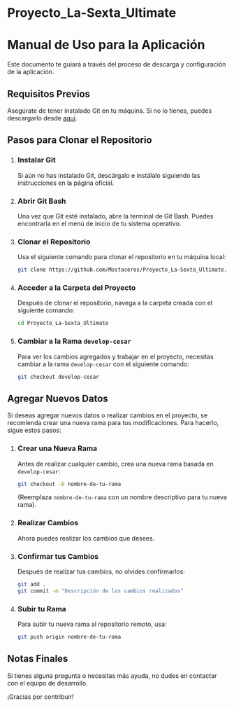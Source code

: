 # Proyecto_La-Sexta_Ultimate

# Manual de Uso para la Aplicación

Este documento te guiará a través del proceso de descarga y configuración de la aplicación.

## Requisitos Previos

Asegúrate de tener instalado Git en tu máquina. Si no lo tienes, puedes descargarlo desde [aquí](https://git-scm.com/downloads).

## Pasos para Clonar el Repositorio

1. ### Instalar Git
   Si aún no has instalado Git, descárgalo e instálalo siguiendo las instrucciones en la página oficial.

2. ### Abrir Git Bash
   Una vez que Git esté instalado, abre la terminal de Git Bash. Puedes encontrarla en el menú de inicio de tu sistema operativo.

3. ### Clonar el Repositorio
   Usa el siguiente comando para clonar el repositorio en tu máquina local:
   ```bash
   git clone https://github.com/Mostaceros/Proyecto_La-Sexta_Ultimate.git
   ```

4. ### Acceder a la Carpeta del Proyecto
   Después de clonar el repositorio, navega a la carpeta creada con el siguiente comando:
   ```bash
   cd Proyecto_La-Sexta_Ultimate
   ```

5. ### Cambiar a la Rama `develop-cesar`
   Para ver los cambios agregados y trabajar en el proyecto, necesitas cambiar a la rama `develop-cesar` con el siguiente comando:
   ```bash
   git checkout develop-cesar
   ```

## Agregar Nuevos Datos

Si deseas agregar nuevos datos o realizar cambios en el proyecto, se recomienda crear una nueva rama para tus modificaciones. Para hacerlo, sigue estos pasos:

1. ### Crear una Nueva Rama
   Antes de realizar cualquier cambio, crea una nueva rama basada en `develop-cesar`:
   ```bash
   git checkout -b nombre-de-tu-rama
   ```
   (Reemplaza `nombre-de-tu-rama` con un nombre descriptivo para tu nueva rama).

2. ### Realizar Cambios
   Ahora puedes realizar los cambios que desees.

3. ### Confirmar tus Cambios
   Después de realizar tus cambios, no olvides confirmarlos:
   ```bash
   git add .
   git commit -m "Descripción de los cambios realizados"
   ```

4. ### Subir tu Rama
   Para subir tu nueva rama al repositorio remoto, usa:
   ```bash
   git push origin nombre-de-tu-rama
   ```

## Notas Finales

Si tienes alguna pregunta o necesitas más ayuda, no dudes en contactar con el equipo de desarrollo.

¡Gracias por contribuir!

